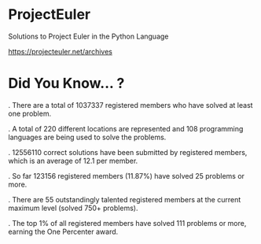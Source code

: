 # ProjectEuler
Solutions to Project Euler in the Python Language

https://projecteuler.net/archives


# Did You Know... ?
. There are a total of 1037337 registered members who have solved at least one problem.

. A total of 220 different locations are represented and 108 programming languages are being used to solve the problems.

. 12556110 correct solutions have been submitted by registered members, which is an average of 12.1 per member.

. So far 123156 registered members (11.87%) have solved 25 problems or more.

. There are 55 outstandingly talented registered members at the current maximum level (solved 750+ problems).

. The top 1% of all registered members have solved 111 problems or more, earning the One Percenter award.
